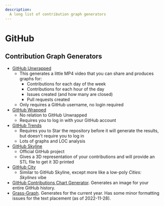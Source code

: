 ```yaml
---
description:
  A long list of contribution graph generators
---
```

# GitHub

## Contribution Graph Generators

- [GitHub Unwrapped](https://www.githubunwrapped.com/)
  - This generates a little MP4 video that you can share and produces graphs
      for:
    - Contributions for each day of the week
    - Contributions for each hour of the day
    - Issues created (and how many are closed)
    - Pull requests created
  - Only requires a GitHub username, no login required
- [GitHub Wrapped](https://wrapped.run/)
  - No relation to GitHub Unwrapped
  - Requires you to log in with your GitHub account
- [GitHub Trends](https://www.githubtrends.io/wrapped)
  - Requires you to Star the repository before it will generate the results, but
      doesn't require you to log in
  - Lots of graphs and LOC analysis
- [GitHub Skyline](https://skyline.github.com/)
  - Official GitHub project
  - Gives a 3D representation of your contributions and will provide an STL file
      to get it 3D printed
- [GitHub City](https://honzaap.github.io/GithubCity/)
  - Similar to GitHub Skyline, except more like a low-poly _Cities: Skylines_
      vibe
- [GitHub Contributions Chart Generator](https://github-contributions.vercel.app/).
  Generates an image for your entire GitHub history.
- [Grass-Graph](https://grass-graph.appspot.com/). Generates for the current
  year. Has some minor formatting issues for the text placement (as of
  2022-11-28).
